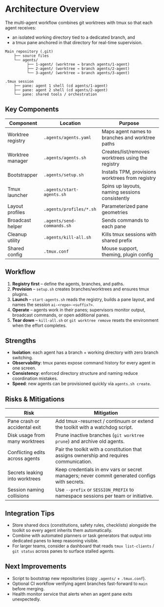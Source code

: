 # Architecture Overview

The multi-agent workflow combines git worktrees with tmux so that each agent receives:
- an isolated working directory tied to a dedicated branch, and
- a tmux pane anchored in that directory for real-time supervision.

```
Main repository (.git)
    ├── source files
    └── agents/
          ├── 1-agent/ (worktree → branch agents/1-agent)
          ├── 2-agent/ (worktree → branch agents/2-agent)
          └── 3-agent/ (worktree → branch agents/3-agent)

.tmux session
    ├── pane: agent 1 shell (cd agents/1-agent)
    ├── pane: agent 2 shell (cd agents/2-agent)
    └── pane: shared tools / orchestration
```

## Key Components

| Component | Location | Purpose |
|-----------|----------|---------|
| Worktree registry | `.agents/agents.yaml` | Maps agent names to branches and worktree paths |
| Worktree manager | `.agents/agents.sh` | Creates/list/removes worktrees using the registry |
| Bootstrapper | `.agents/setup.sh` | Installs TPM, provisions worktrees from registry |
| Tmux launcher | `.agents/start-agents.sh` | Spins up layouts, naming sessions consistently |
| Layout profiles | `.agents/profiles/*.sh` | Parameterized pane geometries |
| Broadcast helper | `.agents/send-commands.sh` | Sends commands to each pane |
| Cleanup utility | `.agents/kill-all.sh` | Kills tmux sessions with shared prefix |
| Shared config | `.tmux.conf` | Mouse support, theming, plugin config |

## Workflow
1. **Registry first** – define the agents, branches, and paths.
2. **Provision** – `setup.sh` creates branches/worktrees and ensures tmux plugins.
3. **Launch** – `start-agents.sh` reads the registry, builds a pane layout, and names the session `ai-<repo>-<suffix?>`.
4. **Operate** – agents work in their panes; supervisors monitor output, broadcast commands, or open additional panes.
5. **Tear down** – `kill-all.sh` or `git worktree remove` resets the environment when the effort completes.

## Strengths
- **Isolation**: each agent has a branch + working directory with zero branch switching.
- **Observability**: tmux panes expose command history for every agent in one screen.
- **Consistency**: enforced directory structure and naming reduce coordination mistakes.
- **Speed**: new agents can be provisioned quickly via `agents.sh create`.

## Risks & Mitigations
| Risk | Mitigation |
|------|------------|
| Pane crash or accidental exit | Add tmux-resurrect / continuum or extend the toolkit with a watchdog script. |
| Disk usage from many worktrees | Prune inactive branches (`git worktree prune`) and archive old agents. |
| Conflicting edits across agents | Pair the toolkit with a constitution that assigns ownership and requires communication. |
| Secrets leaking into worktrees | Keep credentials in env vars or secret managers; never commit generated configs with secrets. |
| Session naming collisions | Use `--prefix` or `SESSION_PREFIX` to namespace sessions per team or initiative. |

## Integration Tips
- Store shared docs (constitutions, safety rules, checklists) alongside the toolkit so every agent inherits them automatically.
- Combine with automated planners or task generators that output into dedicated panes to keep reasoning visible.
- For larger teams, consider a dashboard that reads `tmux list-clients` / `git status` across panes to surface stalled agents.

## Next Improvements
- Script to bootstrap new repositories (copy `.agents/` + `.tmux.conf`).
- Optional CI workflow verifying agent branches fast-forward to `main` before merging.
- Health monitor service that alerts when an agent pane exits unexpectedly.
